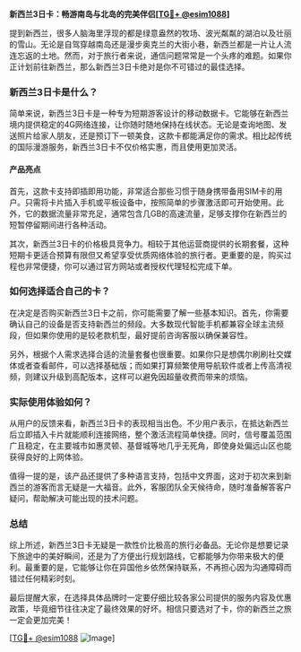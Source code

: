 **新西兰3日卡：畅游南岛与北岛的完美伴侣[[TG💪+ @esim1088](https://t.me/s/esim1088)]**

提到新西兰，很多人脑海里浮现的都是绿意盎然的牧场、波光粼粼的湖泊以及壮丽的雪山。无论是自驾穿越南岛还是漫步奥克兰的大街小巷，新西兰都是一片让人流连忘返的土地。然而，对于旅行者来说，通信问题常常是一个头疼的难题。如果你正计划前往新西兰，那么新西兰3日卡绝对是你不可错过的最佳选择。

### 新西兰3日卡是什么？

简单来说，新西兰3日卡是一种专为短期游客设计的移动数据卡。它能够在新西兰境内提供稳定的4G网络连接，让你随时随地保持在线状态。无论是查询地图、发送照片给家人朋友，还是预订下一顿美食，这款卡都能满足你的需求。相比起传统的国际漫游服务，新西兰3日卡不仅价格实惠，而且使用更加灵活。

#### 产品亮点

首先，这款卡支持即插即用功能，非常适合那些习惯于随身携带备用SIM卡的用户。只需将卡片插入手机或平板设备中，按照简单的步骤激活即可开始使用。此外，它的数据流量非常充足，通常包含几GB的高速流量，足够支撑你在新西兰的短暂停留期间进行各种活动。

其次，新西兰3日卡的价格极具竞争力。相较于其他运营商提供的长期套餐，这种短期卡更适合预算有限但又希望享受优质网络体验的旅行者。更重要的是，购买过程也非常便捷，你可以通过官方网站或者授权代理轻松完成下单。

### 如何选择适合自己的卡？

在决定是否购买新西兰3日卡之前，你可能需要了解一些基本知识。首先，你需要确认自己的设备是否支持新西兰的频段。大多数现代智能手机都兼容全球主流频段，但如果你使用的是较老款机型，最好提前咨询客服以确保兼容性。

另外，根据个人需求选择合适的流量套餐也很重要。如果你只是想偶尔刷刷社交媒体或者查看邮件，可以选择基础版；而如果打算频繁使用导航软件或者上传高清视频，则建议升级到高配版本，这样可以避免因超量收费而带来的烦恼。

### 实际使用体验如何？

从用户的反馈来看，新西兰3日卡的表现相当出色。不少用户表示，在抵达新西兰后立即插入卡片就能顺利连接网络，整个激活流程简单快捷。同时，信号覆盖范围广且稳定，在主要城市如惠灵顿、基督城等地几乎无死角，即使身处偏远山区也能获得良好的上网体验。

值得一提的是，该产品还提供了多种语言支持，包括中文界面，这对于初次来到新西兰的游客而言无疑是一大福音。此外，客服团队全天候待命，随时准备解答客户疑问，帮助解决可能出现的技术问题。

### 总结

综上所述，新西兰3日卡无疑是一款性价比极高的旅行必备品。无论你是想要记录下旅途中的美好瞬间，还是为了方便出行规划路线，它都能够为你带来极大的便利。最重要的是，它能够让你在异国他乡依然保持联系，不再担心因为沟通障碍而错过任何精彩时刻。

最后提醒大家，在选择具体品牌时一定要仔细比较各家公司提供的服务内容及优惠政策，毕竟细节往往决定了最终效果的好坏。相信只要选对了卡，你的新西兰之旅一定会更加完美！

[[TG💪+ @esim1088](https://t.me/s/esim1088) ![Image](https://i.postimg.cc/4NQfJmqS/Snipaste-2025-05-13-00-14-12.png)]
